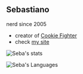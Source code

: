 ## Sebastiano

nerd since 2005

- creator of [Cookie Fighter](https://github.com/CookieFighter/)
- check [my site](https://www.seba.gq/)

![Seba's stats](https://github-readme-stats.vercel.app/api?username=ssebastianoo&theme=tokyonight) 

![Seba's Languages](https://github-readme-stats.vercel.app/api/top-langs/?username=ssebastianoo&theme=dracula&hide=batchfile,css) 
